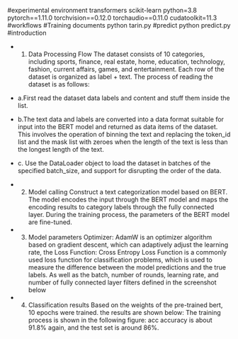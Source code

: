 #experimental environment
transformers
scikit-learn
python=3.8
pytorch==1.11.0
torchvision==0.12.0
torchaudio==0.11.0
cudatoolkit=11.3
#workflows
#Training documents
python tarin.py
#predict
python predict.py
#introduction
- 1. Data Processing Flow
The dataset consists of 10 categories, including sports, finance, real estate, home, education,
technology, fashion, current affairs, games, and entertainment. Each row of the dataset is organized as label + text.
The process of reading the dataset is as follows:
- a.First read the dataset data labels and content and stuff them inside the list.
- b.The text data and labels are converted into a data format suitable for input into the BERT model and 
returned as data items of the dataset. This involves the operation of binning the text and replacing the token_id list and the mask list with zeroes when the length of the text is less than the longest length of the text.
- c. Use the DataLoader object to load the dataset in batches of the specified batch_size, and support 
for disrupting the order of the data.

- 2. Model calling
Construct a text categorization model based on BERT. The model encodes the input through the BERT model and
maps the encoding results to category labels through the fully connected layer. During the training process, the parameters of the BERT model are fine-tuned.

- 3. Model parameters
Optimizer: AdamW is an optimizer algorithm based on gradient descent, which can adaptively adjust the learning rate, the
Loss Function: Cross Entropy Loss Function is a commonly used loss function for classification problems, which is used to measure the difference between the model predictions and the true labels.
As well as the batch, number of rounds, learning rate, and number of fully connected layer filters defined in the screenshot below

- 4. Classification results
Based on the weights of the pre-trained bert, 10 epochs were trained. the results are shown below:
The training process is shown in the following figure: acc accuracy is about 91.8% again, and the test set is around 86%.

